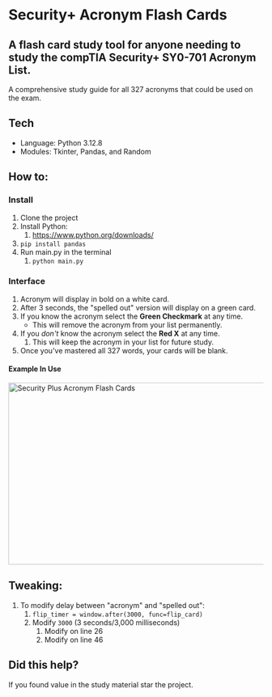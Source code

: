 
# Security+ Acronym Flash Cards

## A flash card study tool for anyone needing to study the compTIA Security+ SY0-701 Acronym List.

A comprehensive study guide for all 327 acronyms that could be used on the exam.

## Tech
- Language: Python 3.12.8
- Modules: Tkinter, Pandas, and Random

## How to:
### Install
1. Clone the project
2. Install Python:
	1. https://www.python.org/downloads/
3. `pip install pandas`
4. Run main.py in the terminal
	1. `python main.py`

### Interface
1. Acronym will display in bold on a white card.
2. After 3 seconds, the "spelled out" version will display on a green card.
3. If you know the acronym select the **Green Checkmark** at any time.
	- This will remove the acronym from your list permanently.
4. If you *don't* know the acronym select the **Red X** at any time.
	1. This will keep the acronym in your list for future study.
5. Once you've mastered all 327 words, your cards will be blank.

#### Example In Use
<img src="https://github.com/user-attachments/assets/ca3f2ee8-780d-4ea1-b6be-fc1883f17f94" alt="Security Plus Acronym Flash Cards" width="640" height="360"/>


## Tweaking:
1. To modify delay between "acronym" and "spelled out":
	1. `flip_timer = window.after(3000, func=flip_card)`
	2. Modify `3000` (3 seconds/3,000 milliseconds)
		1. Modify on line 26
		2. Modify on line 46

## Did this help?
If you found value in the study material star the project. 
